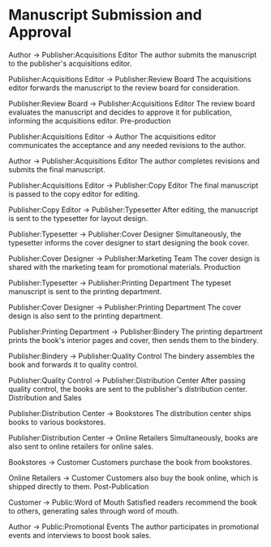 # Manuscript Submission and Approval

Author -> Publisher:Acquisitions Editor
The author submits the manuscript to the publisher's acquisitions editor.

Publisher:Acquisitions Editor -> Publisher:Review Board
The acquisitions editor forwards the manuscript to the review board for consideration.

Publisher:Review Board -> Publisher:Acquisitions Editor
The review board evaluates the manuscript and decides to approve it for publication, informing the acquisitions editor.
Pre-production

Publisher:Acquisitions Editor -> Author
The acquisitions editor communicates the acceptance and any needed revisions to the author.

Author -> Publisher:Acquisitions Editor
The author completes revisions and submits the final manuscript.

Publisher:Acquisitions Editor -> Publisher:Copy Editor
The final manuscript is passed to the copy editor for editing.

Publisher:Copy Editor -> Publisher:Typesetter
After editing, the manuscript is sent to the typesetter for layout design.

Publisher:Typesetter -> Publisher:Cover Designer
Simultaneously, the typesetter informs the cover designer to start designing the book cover.

Publisher:Cover Designer -> Publisher:Marketing Team
The cover design is shared with the marketing team for promotional materials.
Production

Publisher:Typesetter -> Publisher:Printing Department
The typeset manuscript is sent to the printing department.

Publisher:Cover Designer -> Publisher:Printing Department
The cover design is also sent to the printing department.

Publisher:Printing Department -> Publisher:Bindery
The printing department prints the book's interior pages and cover, then sends them to the bindery.

Publisher:Bindery -> Publisher:Quality Control
The bindery assembles the book and forwards it to quality control.

Publisher:Quality Control -> Publisher:Distribution Center
After passing quality control, the books are sent to the publisher's distribution center.
Distribution and Sales

Publisher:Distribution Center -> Bookstores
The distribution center ships books to various bookstores.

Publisher:Distribution Center -> Online Retailers
Simultaneously, books are also sent to online retailers for online sales.

Bookstores -> Customer
Customers purchase the book from bookstores.

Online Retailers -> Customer
Customers also buy the book online, which is shipped directly to them.
Post-Publication

Customer -> Public:Word of Mouth
Satisfied readers recommend the book to others, generating sales through word of mouth.

Author -> Public:Promotional Events
The author participates in promotional events and interviews to boost book sales.

